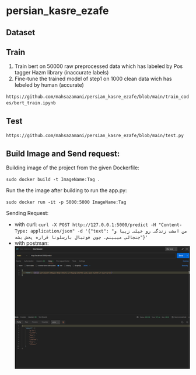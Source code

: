 # persian_kasre_ezafe

## Dataset



## Train

1. Train bert on 50000 raw preprocessed data which has labeled by Pos tagger Hazm library (inaccurate labels)
2. Fine-tune the trained model of step1 on 1000 clean data wich has lebeled by human (accurate)

`https://github.com/mahsazamani/persian_kasre_ezafe/blob/main/train_codes/bert_train.ipynb`

## Test

`https://github.com/mahsazamani/persian_kasre_ezafe/blob/main/test.py`

## Build Image and Send request:

Building image of the project from the given Dockerfile:

`sudo docker build -t ImageName:Tag .`

Run the the image after building to run the app.py:

`sudo docker run -it -p 5000:5000 ImageName:Tag`

Sending Request:

- with curl: `curl -X POST http://127.0.0.1:5000/predict -H "Content-Type: application/json" -d '{"text": "من امشب زندگی رو خیلی زیبا و جنجالی میبینم. چون فوتبال بارسلونا قراره پخش بشه"}'
`
- with postman:
![IMAGE_DESCRIPTION](images/postman_setting.png)


